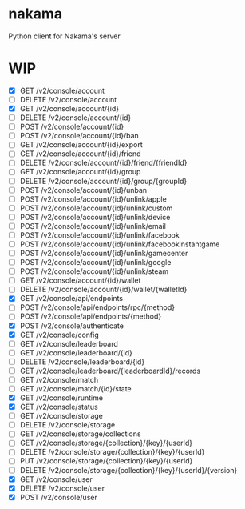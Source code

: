 # nakama
Python client for Nakama's server

# WIP

- [X] GET /v2/console/account
- [ ] DELETE /v2/console/account
- [X] GET /v2/console/account/{id}
- [ ] DELETE /v2/console/account/{id}
- [ ] POST /v2/console/account/{id}
- [ ] POST /v2/console/account/{id}/ban
- [ ] GET /v2/console/account/{id}/export
- [ ] GET /v2/console/account/{id}/friend
- [ ] DELETE /v2/console/account/{id}/friend/{friendId}
- [ ] GET /v2/console/account/{id}/group
- [ ] DELETE /v2/console/account/{id}/group/{groupId}
- [ ] POST /v2/console/account/{id}/unban
- [ ] POST /v2/console/account/{id}/unlink/apple
- [ ] POST /v2/console/account/{id}/unlink/custom
- [ ] POST /v2/console/account/{id}/unlink/device
- [ ] POST /v2/console/account/{id}/unlink/email
- [ ] POST /v2/console/account/{id}/unlink/facebook
- [ ] POST /v2/console/account/{id}/unlink/facebookinstantgame
- [ ] POST /v2/console/account/{id}/unlink/gamecenter
- [ ] POST /v2/console/account/{id}/unlink/google
- [ ] POST /v2/console/account/{id}/unlink/steam
- [ ] GET /v2/console/account/{id}/wallet
- [ ] DELETE /v2/console/account/{id}/wallet/{walletId}
- [X] GET /v2/console/api/endpoints
- [ ] POST /v2/console/api/endpoints/rpc/{method}
- [ ] POST /v2/console/api/endpoints/{method}
- [X] POST /v2/console/authenticate
- [X] GET /v2/console/config
- [ ] GET /v2/console/leaderboard
- [ ] GET /v2/console/leaderboard/{id}
- [ ] DELETE /v2/console/leaderboard/{id}
- [ ] GET /v2/console/leaderboard/{leaderboardId}/records
- [ ] GET /v2/console/match
- [ ] GET /v2/console/match/{id}/state
- [X] GET /v2/console/runtime
- [X] GET /v2/console/status
- [ ] GET /v2/console/storage
- [ ] DELETE /v2/console/storage
- [ ] GET /v2/console/storage/collections
- [ ] GET /v2/console/storage/{collection}/{key}/{userId}
- [ ] DELETE /v2/console/storage/{collection}/{key}/{userId}
- [ ] PUT /v2/console/storage/{collection}/{key}/{userId}
- [ ] DELETE /v2/console/storage/{collection}/{key}/{userId}/{version}
- [X] GET /v2/console/user
- [X] DELETE /v2/console/user
- [X] POST /v2/console/user
